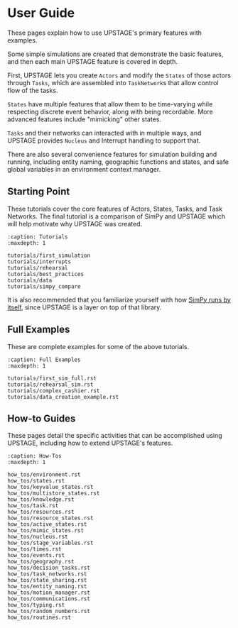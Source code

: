 # User Guide

These pages explain how to use UPSTAGE's primary features with examples.

Some simple simulations are created that demonstrate the basic features, and then each main UPSTAGE feature is covered in depth.

First, UPSTAGE lets you create ``Actors`` and modify the ``States`` of those actors through ``Tasks``, which are assembled into ``TaskNetwork``s that allow control flow of the tasks.

``States`` have multiple features that allow them to be time-varying while respecting discrete event behavior, along with being recordable. More advanced features include "mimicking" other states.

``Tasks`` and their networks can interacted with in multiple ways, and UPSTAGE provides ``Nucleus`` and Interrupt handling to support that.

There are also several convenience features for simulation building and running, including entity naming, geographic functions and states, and safe global variables in an environment context manager.

## Starting Point

These tutorials cover the core features of Actors, States, Tasks, and Task Networks. The final tutorial is a comparison of SimPy and UPSTAGE which will help motivate why UPSTAGE was created.

```{toctree}
:caption: Tutorials
:maxdepth: 1

tutorials/first_simulation
tutorials/interrupts
tutorials/rehearsal
tutorials/best_practices
tutorials/data
tutorials/simpy_compare
```

It is also recommended that you familiarize yourself with how [SimPy runs by itself](https://simpy.readthedocs.io/en/latest/), since
UPSTAGE is a layer on top of that library.

## Full Examples

These are complete examples for some of the above tutorials.

```{toctree}
:caption: Full Examples
:maxdepth: 1

tutorials/first_sim_full.rst
tutorials/rehearsal_sim.rst
tutorials/complex_cashier.rst
tutorials/data_creation_example.rst
```

## How-to Guides

These pages detail the specific activities that can be accomplished using UPSTAGE, including how to extend UPSTAGE's features.

```{toctree}
:caption: How-Tos
:maxdepth: 1

how_tos/environment.rst
how_tos/states.rst
how_tos/keyvalue_states.rst
how_tos/multistore_states.rst
how_tos/knowledge.rst
how_tos/task.rst
how_tos/resources.rst
how_tos/resource_states.rst
how_tos/active_states.rst
how_tos/mimic_states.rst
how_tos/nucleus.rst
how_tos/stage_variables.rst
how_tos/times.rst
how_tos/events.rst
how_tos/geography.rst
how_tos/decision_tasks.rst
how_tos/task_networks.rst
how_tos/state_sharing.rst
how_tos/entity_naming.rst
how_tos/motion_manager.rst
how_tos/communications.rst
how_tos/typing.rst
how_tos/random_numbers.rst
how_tos/routines.rst
```
